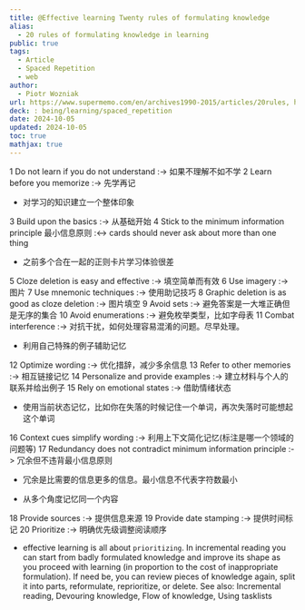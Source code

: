 ```yaml
---
title: @Effective learning Twenty rules of formulating knowledge
alias:
  - 20 rules of formulating knowledge in learning
public: true
tags:
  - Article
  - Spaced Repetition
  - web
author:
  - Piotr Wozniak
url: https://www.supermemo.com/en/archives1990-2015/articles/20rules, http://super-memory.com/articles/20rules.htm
deck: : being/learning/spaced_repetition
date: 2024-10-05
updated: 2024-10-05
toc: true
mathjax: true
---
```


1 Do not learn if you do not understand :-> 如果不理解不如不学
2 Learn before you memorize :-> 先学再记
  + 对学习的知识建立一个整体印象

3 Build upon the basics :-> 从基础开始
4 Stick to the minimum information principle 最小信息原则 :<-> cards should never ask about more than one thing
  + 之前多个合在一起的正则卡片学习体验很差

5 Cloze deletion is easy and effective :-> 填空简单而有效
6 Use imagery :-> 图片
7 Use mnemonic techniques :-> 使用助记技巧
8 Graphic deletion is as good as cloze deletion  :-> 图片填空
9 Avoid sets :-> 避免答案是一大堆正确但是无序的集合
10 Avoid enumerations :-> 避免枚举类型，比如字母表
11 Combat interference  :-> 对抗干扰，如何处理容易混淆的问题。尽早处理。
  + 利用自己特殊的例子辅助记忆

12 Optimize wording  :-> 优化措辞，减少多余信息
13 Refer to other memories :-> 相互链接记忆
14 Personalize and provide examples :-> 建立材料与个人的联系并给出例子
15 Rely on emotional states :-> 借助情绪状态
  + 使用当前状态记忆，比如你在失落的时候记住一个单词，再次失落时可能想起这个单词

16 Context cues simplify wording :-> 利用上下文简化记忆(标注是哪一个领域的问题等)
17 Redundancy does not contradict minimum information principle :-> 冗余但不违背最小信息原则
  + 冗余是比需要的信息更多的信息。最小信息不代表字符数最小

  + 从多个角度记忆同一个内容

18 Provide sources :->  提供信息来源
19 Provide date stamping :->  提供时间标记
20 Prioritize :-> 明确优先级调整阅读顺序
  + effective learning is all about `prioritizing`. In incremental reading you can start from badly formulated knowledge and improve its shape as you proceed with learning (in proportion to the cost of inappropriate formulation). If need be, you can review pieces of knowledge again, split it into parts, reformulate, reprioritize, or delete. See also: Incremental reading, Devouring knowledge, Flow of knowledge, Using tasklists
